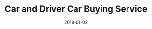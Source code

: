 ---
layout: site
title: "Car and Driver Car Buying Service"
date: 2018-01-02
categories: [transportation]
version: 1.3.8
major: 1
minor: 3
patch: 8
slug: car-and-driver-car-buying-service
link: https://carbuying.caranddriver.com/main.html
submitter: lpolepeddi
permalink: /sites/:slug
---